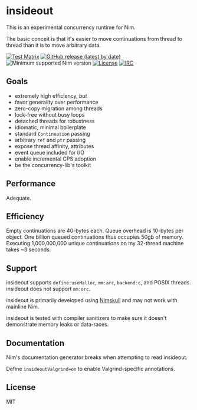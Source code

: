 # insideout

This is an experimental concurrency runtime for Nim.

The basic conceit is that it's easier to move continuations
from thread to thread than it is to move arbitrary data.

[![Test Matrix](https://github.com/disruptek/insideout/workflows/CI/badge.svg)](https://github.com/disruptek/insideout/actions?query=workflow%3ACI)
[![GitHub release (latest by date)](https://img.shields.io/github/v/release/disruptek/insideout?style=flat)](https://github.com/disruptek/insideout/releases/latest)
![Minimum supported Nim version](https://img.shields.io/badge/nim-1.9.3-informational?style=flat&logo=nim)
[![License](https://img.shields.io/github/license/disruptek/insideout?style=flat)](#license)
[![IRC](https://img.shields.io/badge/chat-%23%23disruptek%20on%20libera.chat-brightgreen?style=flat)](https://web.libera.chat/##disruptek)

## Goals

- extremely high efficiency, *but*
- favor generality over performance
- zero-copy migration among threads
- lock-free without busy loops
- detached threads for robustness
- idiomatic; minimal boilerplate
- standard `Continuation` passing
- arbitrary `ref` and `ptr` passing
- expose thread affinity, attributes
- event queue included for I/O
- enable incremental CPS adoption
- be the concurrency-lib's toolkit

## Performance

Adequate.

## Efficiency

Empty continuations are 40-bytes each.  Queue overhead is 10-bytes per object.
One billion queued continuations thus occupies 50gb of memory.  Executing
1,000,000,000 unique continuations on my 32-thread machine takes ~3 seconds.

## Support

insideout supports `define:useMalloc`, `mm:arc`, `backend:c`,
and POSIX threads. insideout does not support `mm:orc`.

insideout is primarily developed using
[Nimskull](https://github.com/nim-works/nimskull)
and may not work with mainline Nim.

insideout is tested with compiler sanitizers to make sure it doesn't
demonstrate memory leaks or data-races.

## Documentation

Nim's documentation generator breaks when attempting to read insideout.

Define `insideoutValgrind=on` to enable Valgrind-specific annotations.

## License
MIT
